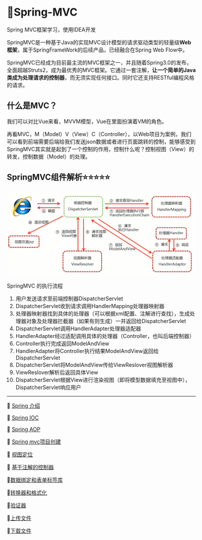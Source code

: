 # :fallen_leaf:Spring-MVC
Spring MVC框架学习，使用IDEA开发

SpringMVC是一种基于Java的实现MVC设计模型的请求驱动类型的轻量级**Web框架**，属于SpringFrameWork的后续产品，已经融合在Spring Web Flow中。

SpringMVC已经成为目前最主流的MVC框架之一，并且随着Spring3.0的发布，全面超越Struts2，成为最优秀的MVC框架。它通过一套注解，**让一个简单的Java类成为处理请求的控制器**，而无须实现任何接口。同时它还支持RESTful编程风格的请求。

## 什么是MVC？

我们可以对比Vue来看，MVVM模型，Vue在里面扮演着VM的角色。

再看MVC，M（Model）V（View）C（Controller），以Web项目为案例，我们可以看到前端需要后端给我们发送json数据或者进行页面跳转的控制，能够感受到SpringMVC其实就是起到了一个控制的作用，控制什么呢？控制视图（View）的转发，控制数据（Model）的处理。

## SpringMVC组件解析⭐⭐⭐⭐⭐

![](./img/SpringMVC%E7%BB%84%E4%BB%B6%E8%A7%A3%E6%9E%90%E6%B5%81%E7%A8%8B.png)

SpringMVC 的执行流程

1. 用户发送请求至前端控制器DispatcherServlet
2. DispatcherServlet收到请求调用HandlerMapping处理器映射器
3. 处理器映射器找到具体的处理器（可以根据xml配置、注解进行查找），生成处理器对象及处理器拦截器（如果有则生成）一并返回给DispatcherServlet
4. DispatcherServlet调用HandlerAdapter处理器适配器
5. HandlerAdapter经过适配调用具体的处理器（Controller，也叫后端控制器）
6. Controller执行完成返回ModelAndView
7. HandlerAdapter将Controller执行结果ModelAndView返回给DispatcherServlet
8. DispatcherServlet将ModelAndView传给ViewReslover视图解析器
9. ViewReslover解析后返回具体View
10. DispatcherServlet根据View进行渲染视图（即将模型数据填充至视图中），DispatcherServlet响应用户

***

:maple_leaf: [Spring 介绍](https://github.com/Lumnca/Spring-MVC/blob/master/Spring%E5%AF%BC%E5%AD%A6%E5%AD%A6%E4%B9%A0%E7%AC%94%E8%AE%B0.md)

:maple_leaf: [Spring IOC](https://github.com/Lumnca/Spring-MVC/blob/master/IOC.md)

:maple_leaf: [Spring AOP](https://github.com/Lumnca/Spring-MVC/blob/master/AOP.md)

:maple_leaf: [Spring mvc项目创建](https://github.com/Lumnca/Spring-MVC/blob/master/hello.md)

:maple_leaf: [视图定位](https://github.com/Lumnca/Spring-MVC/blob/master/%E8%A7%86%E5%9B%BE%E5%AE%9A%E4%BD%8D.md)

:maple_leaf: [基于注解的控制器](https://github.com/Lumnca/Spring-MVC/blob/master/%E5%9F%BA%E4%BA%8E%E6%B3%A8%E8%A7%A3%E7%9A%84%E6%8E%A7%E5%88%B6%E5%99%A8.md)

:maple_leaf:[数据绑定和表单标签库](https://github.com/Lumnca/Spring-MVC/blob/master/%E6%95%B0%E6%8D%AE%E7%BB%91%E5%AE%9A%E5%92%8C%E8%A1%A8%E5%8D%95%E5%BA%93%E6%A0%87%E7%AD%BE.md)

:maple_leaf:[转换器和格式化](https://github.com/Lumnca/Spring-MVC/blob/master/%E8%BD%AC%E6%8D%A2%E5%99%A8%E5%92%8C%E6%A0%BC%E5%BC%8F%E5%8C%96.md)

:maple_leaf:[验证器](https://github.com/Lumnca/Spring-MVC/blob/master/%E9%AA%8C%E8%AF%81%E5%99%A8.md)

:maple_leaf:[上传文件](https://github.com/Lumnca/Spring-MVC/blob/master/%E4%B8%8A%E4%BC%A0%E6%96%87%E4%BB%B6.md)

:maple_leaf:[下载文件](https://github.com/Lumnca/Spring-MVC/blob/master/%E4%B8%8B%E8%BD%BD%E6%96%87%E4%BB%B6.md)
